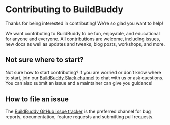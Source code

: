 <!--
{
  "name": "Contributing",
  "category": "5eeba6a6c5230e48eea60f18",
  "priority": 500
}
-->

# Contributing to BuildBuddy

Thanks for being interested in contributing! We’re so glad you want to help!

We want contributing to BuildBuddy to be fun, enjoyable, and educational for anyone and everyone. All contributions are welcome, including issues, new docs as well as updates and tweaks, blog posts, workshops, and more.


## Not sure where to start?

Not sure how to start contributing? If you are worried or don’t know where to start, join our [BuildBuddy Slack channel](https://slack.buildbuddy.io) to chat with us or ask questions. You can also submit an issue and a maintainer can give you guidance!


## How to file an issue

The [BuildBuddy GitHub issue tracker](https://github.com/buildbuddy-io/buildbuddy/issues) is the preferred channel for bug reports, documentation, feature requests and submitting pull requests.

